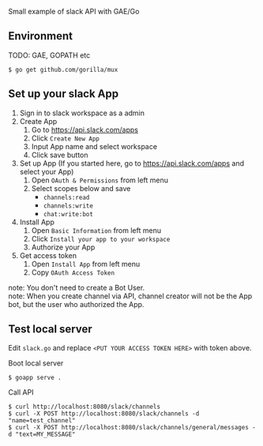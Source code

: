 Small example of slack API with GAE/Go

## Environment

TODO: GAE, GOPATH etc

```
$ go get github.com/gorilla/mux
```

## Set up your slack App

1. Sign in to slack workspace as a admin
1. Create App
    1. Go to https://api.slack.com/apps
    1. Click `Create New App`
    1. Input App name and select workspace
    1. Click save button
1. Set up App (If you started here, go to https://api.slack.com/apps and select your App)
    1. Open `OAuth & Permissions` from left menu
    1. Select scopes below and save
        * `channels:read`
        * `channels:write`
        * `chat:write:bot`
1. Install App
    1. Open `Basic Information` from left menu
    1. Click `Install your app to your workspace`
    1. Authorize your App
1. Get access token
    1. Open `Install App` from left menu
    1. Copy `OAuth Access Token`


note: You don't need to create a Bot User.  
note: When you create channel via API, channel creator will not be the App bot, but the user who authorized the App.

## Test local server

Edit `slack.go` and replace `<PUT YOUR ACCESS TOKEN HERE>` with token above.

Boot local server
```
$ goapp serve .
```

Call API
```
$ curl http://localhost:8080/slack/channels
$ curl -X POST http://localhost:8080/slack/channels -d "name=test_channel"
$ curl -X POST http://localhost:8080/slack/channels/general/messages -d "text=MY_MESSAGE"
```
